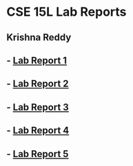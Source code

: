 # **CSE 15L Lab Reports**

## Krishna Reddy

## - [Lab Report 1](lab-report-1-week-2.md)
## - [Lab Report 2](lab-report-2-week-4.md)
## - [Lab Report 3](lab-report-3-week-6.md)
## - [Lab Report 4](lab-report-4-week-8.md)
## - [Lab Report 5](lab-report-5-week-10.md)